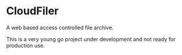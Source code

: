CloudFiler
==========

A web based access controlled file archive.

This is a very young go project under development and not ready for production use.

